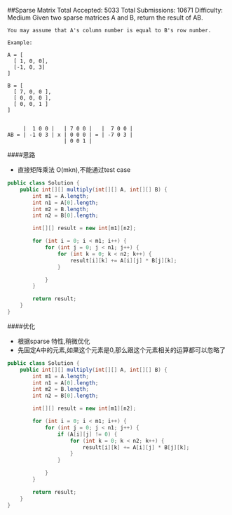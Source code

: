 ##Sparse Matrix
	Total Accepted: 5033 Total Submissions: 10671 Difficulty: Medium
	Given two sparse matrices A and B, return the result of AB.

	You may assume that A's column number is equal to B's row number.

	Example:

	A = [
	  [ 1, 0, 0],
	  [-1, 0, 3]
	]

	B = [
	  [ 7, 0, 0 ],
	  [ 0, 0, 0 ],
	  [ 0, 0, 1 ]
	]


	     |  1 0 0 |   | 7 0 0 |   |  7 0 0 |
	AB = | -1 0 3 | x | 0 0 0 | = | -7 0 3 |
	                  | 0 0 1 |

####思路
- 直接矩阵乘法 O(mkn),不能通过test case

```java
public class Solution {
    public int[][] multiply(int[][] A, int[][] B) {
        int m1 = A.length;
        int n1 = A[0].length;
        int m2 = B.length;
        int n2 = B[0].length;

        int[][] result = new int[m1][n2];

        for (int i = 0; i < m1; i++) {
            for (int j = 0; j < n1; j++) {
                for (int k = 0; k < n2; k++) {
                    result[i][k] += A[i][j] * B[j][k];
                }

            }
        }

        return result;
    }
}
```

####优化
- 根据sparse 特性,稍微优化
- 先固定A中的元素,如果这个元素是0,那么跟这个元素相关的运算都可以忽略了

```java
public class Solution {
    public int[][] multiply(int[][] A, int[][] B) {
        int m1 = A.length;
        int n1 = A[0].length;
        int m2 = B.length;
        int n2 = B[0].length;

        int[][] result = new int[m1][n2];

        for (int i = 0; i < m1; i++) {
            for (int j = 0; j < n1; j++) {
                if (A[i][j] != 0) {
                    for (int k = 0; k < n2; k++) {
                        result[i][k] += A[i][j] * B[j][k];
                    }
                }

            }
        }

        return result;
    }
}
```
